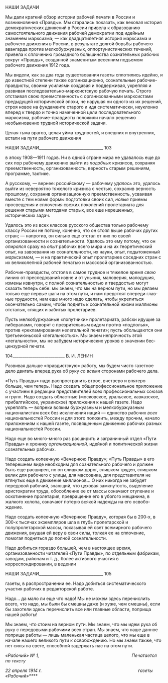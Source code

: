 НАШИ ЗАДАЧИ

Мы дали краткий обзор истории рабочей печати в России и возникновения «Прав­ды». Мы старались показать, как вековая история демократических движений в России привела к образованию самостоятельного движения рабочей демократии под идейным знаменем марксизма; — как двадцатилетняя история марксизма и рабочего движения в России, в результате долгой борьбы рабочего авангарда против мелкобуржуазных, оп­портунистических течений, привела к сплочению громадного большинства сознатель­ных рабочих вокруг «Правды», созданной знаменитым весенним подъемом рабочего движения 1912 года.

Мы видели, как за два года существования газеты сплотились идейно, и до извест­ной степени также организационно, сознательные рабочие-правдисты, своими усилия­ми создавая и поддерживая, укрепляя и развивая последовательно-марксистскую рабо­чую печать. Строго отстаивая свою преемственность с организованными марксистами предыдущей исторической эпохи, не нарушая ни одного из их решений, строя новое на фундаменте старого и идя систематически, неуклонно вперед к твердо и точно наме­ченной цели последовательного марксизма, рабочие-правдисты положили начало ре­шению необыкновенно трудной исторической задачи.

Целая тьма врагов, целая уйма трудностей, и внешних и внутренних, встали на пути рабочего движения

  

НАШИ ЗАДАЧИ________________________________ 103

в эпоху 1908—1911 годов. Ни в одной стране мира не удавалось еще до сих пор рабо­чему движению выйти из _подобных_ кризисов, сохраняя преемственность, организован­ность, верность старым решениям, программе, тактике.

А русскому, — вернее: российскому — рабочему _удалось_ это, удалось выйти из не­вероятно тяжелого кризиса с честью, сохранив верность прошлому, сохранив организа­ционную преемственность, усваивая вместе с тем _новые_ формы подготовки своих сил, _новые_ приемы просвещения и сплочения свежих поколений пролетариата для решения старыми методами старых, все еще нерешенных, исторических задач.

Удалось это из всех классов русского общества только рабочему классу России не потому, конечно, что он стоял выше рабочих других стран; — напротив, он сильно еще отстал от них по своей организованности и сознательности. Удалось это ему потому, что он _опирался_ сразу на _опыт_ рабочих всего мира и на их теоретический опыт, на за­воевания их сознательности, их науки, опыт, подытоженный _марксизмом,_ — и на прак­тический опыт пролетариев соседних стран с их великолепной рабочей печатью и мас­совой организованностью.

Рабочие-правдисты, отстояв в самое трудное и тяжелое время _свою_ линию от пре­следований извне и от уныния, маловерия, малодушия, измены извнутри, с полной соз­нательностью и твердостью могут сказать теперь себе: мы знаем, что мы на верном пу­ти, но мы делаем только еще первые шаги на этом пути, и нам предстоят впереди глав­ные трудности, нам еще много надо сделать, чтобы укрепиться окончательно самим, чтобы поднять к сознательной жизни миллионы отсталых, спящих и забитых пролета­риев.

Пусть мелкобуржуазные «попутчики» пролетариата, рабски идущие за либералами, говорят с презрительным видом против «подполья», против «рекламирования неле­гальной печати»; пусть обольщаются они третьеиюньской «легальностью». Мы знаем непрочность этой «легальности», мы не забудем исторических уроков о значении бес­цензурной печати.

  

104__________________________ В. И. ЛЕНИН

Развивая дальше «правдистскую» работу, мы будем чисто газетное дело двигать вперед рука об руку _со всеми_ сторонами рабочего дела.

«Путь Правды» надо распространить втрое, вчетверо и впятеро больше, чем теперь. Надо создать общепрофессиональное приложение с участием в редакции представите­лей всех профессиональных союзов и групп. Надо создать областные (московское, уральское, кавказское, прибалтийское, украинское) приложения к нашей газете. Надо укреплять — вопреки всяким буржуазным и мелкобуржуазным националистам всех без исключения наций — единство рабочих _всех_ национальностей России и для этого по­ложить, между прочим, начало приложениям к нашей газете, посвященным движению рабочих разных национальностей России.

Надо еще во много-много раз расширить и заграничный отдел «Пути Правды» и хронику _организационной,_ идейной и политической жизни сознательных рабочих.

Надо создать копеечную «Вечернюю Правду»; «Путь Правды» в его теперешнем ви­де необходим для сознательного рабочего и должен быть еще расширен, но он слишком дорог, слишком труден, слишком велик для рабочего с улицы, для массовика, для пред­ставителя не втянутых еще в движение миллионов... О них никогда не забудет передо­вой рабочий, знающий, что цеховая замкнутость, выделение аристократии труда, обо­собление ее от массы означают отупение и оскотинение пролетария, превращение его в убогого мещанина, в жалкого холопа, означают потерю всякой надежды на его освобо­ждение.

Надо создать копеечную «Вечернюю Правду», которая бы в 200-х, в 300-х тысячах экземпляров шла в глубь пролетарской и полупролетарской массы, показывая ей свет всемирного рабочего движения, внушая ей веру в свои силы, толкая ее на сплочение, помогая подняться до полной сознательности.

Надо добиться гораздо большей, чем в настоящее время, организованности читате­лей «Пути Правды», по отдельным фабрикам, заводам, районам и т. д., более активного участия в корреспондировании, в ведении

  

НАШИ ЗАДАЧИ________________________________ 105

газеты, в распространении ее. Надо добиться систематического участия рабочих в ре­дакторской работе.

Надо... да мало ли еще что надо! Мы не можем здесь перечислить всего, что надо, мы были бы смешны даже (и хуже, чем смешны), если бы захотели здесь перечислить все или главные области, поприща нашей работы!

Мы знаем, что стоим на верном пути. Мы знаем, что мы идем рука об руку с передо­выми рабочими всех стран. Мы знаем, что наше данное поприще работы — лишь ма­ленькая частица целого, что мы еще в начале нашего великого пути к освобождению. Но мы знаем также, что нет силы на свете, способной задержать нас на этом пути.

_«Рабочий» № 1,                                                                           Печатается по тексту_

_22 апреля 1914 г.                                                                              газеты «Рабочий»**_**